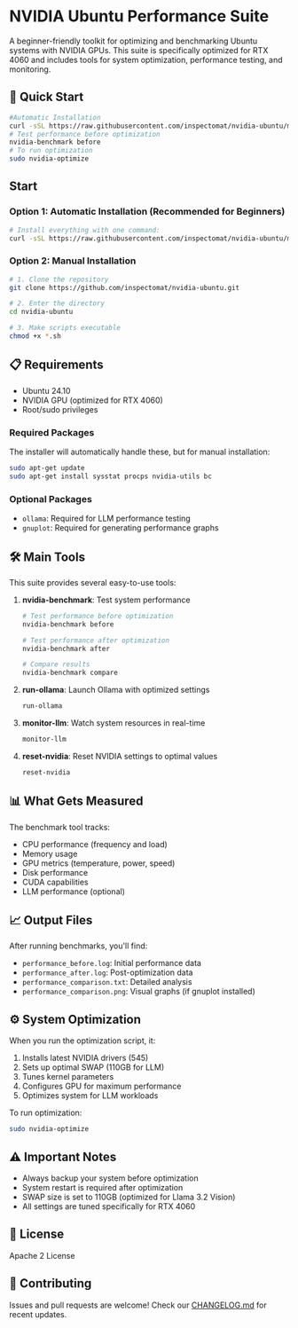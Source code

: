 # NVIDIA Ubuntu Performance Suite

A beginner-friendly toolkit for optimizing and benchmarking Ubuntu systems with NVIDIA GPUs. This suite is specifically optimized for RTX 4060 and includes tools for system optimization, performance testing, and monitoring.


## 🚀 Quick Start

```bash
#Automatic Installation
curl -sSL https://raw.githubusercontent.com/inspectomat/nvidia-ubuntu/main/install.sh | sudo bash
# Test performance before optimization
nvidia-benchmark before
# To run optimization
sudo nvidia-optimize
```


## Start

### Option 1: Automatic Installation (Recommended for Beginners)
```bash
# Install everything with one command:
curl -sSL https://raw.githubusercontent.com/inspectomat/nvidia-ubuntu/main/install.sh | sudo bash
```

### Option 2: Manual Installation
```bash
# 1. Clone the repository
git clone https://github.com/inspectomat/nvidia-ubuntu.git

# 2. Enter the directory
cd nvidia-ubuntu

# 3. Make scripts executable
chmod +x *.sh
```

## 📋 Requirements

- Ubuntu 24.10
- NVIDIA GPU (optimized for RTX 4060)
- Root/sudo privileges

### Required Packages
The installer will automatically handle these, but for manual installation:
```bash
sudo apt-get update
sudo apt-get install sysstat procps nvidia-utils bc
```

### Optional Packages
- `ollama`: Required for LLM performance testing
- `gnuplot`: Required for generating performance graphs

## 🛠️ Main Tools

This suite provides several easy-to-use tools:

1. **nvidia-benchmark**: Test system performance
   ```bash
   # Test performance before optimization
   nvidia-benchmark before
   
   # Test performance after optimization
   nvidia-benchmark after
   
   # Compare results
   nvidia-benchmark compare
   ```

2. **run-ollama**: Launch Ollama with optimized settings
   ```bash
   run-ollama
   ```

3. **monitor-llm**: Watch system resources in real-time
   ```bash
   monitor-llm
   ```

4. **reset-nvidia**: Reset NVIDIA settings to optimal values
   ```bash
   reset-nvidia
   ```

## 📊 What Gets Measured

The benchmark tool tracks:
- CPU performance (frequency and load)
- Memory usage
- GPU metrics (temperature, power, speed)
- Disk performance
- CUDA capabilities
- LLM performance (optional)

## 📈 Output Files

After running benchmarks, you'll find:
- `performance_before.log`: Initial performance data
- `performance_after.log`: Post-optimization data
- `performance_comparison.txt`: Detailed analysis
- `performance_comparison.png`: Visual graphs (if gnuplot installed)

## ⚙️ System Optimization

When you run the optimization script, it:
1. Installs latest NVIDIA drivers (545)
2. Sets up optimal SWAP (110GB for LLM)
3. Tunes kernel parameters
4. Configures GPU for maximum performance
5. Optimizes system for LLM workloads

To run optimization:
```bash
sudo nvidia-optimize
```

## ⚠️ Important Notes

- Always backup your system before optimization
- System restart is required after optimization
- SWAP size is set to 110GB (optimized for Llama 3.2 Vision)
- All settings are tuned specifically for RTX 4060

## 📝 License

Apache 2 License

## 🤝 Contributing

Issues and pull requests are welcome! Check our [CHANGELOG.md](CHANGELOG.md) for recent updates.
